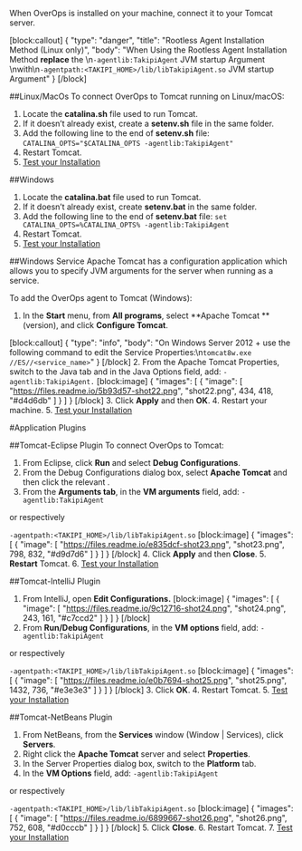 When OverOps is installed on your machine, connect it to your Tomcat server.

[block:callout]
{
  "type": "danger",
  "title": "Rootless Agent Installation Method (Linux only)",
  "body": "When Using the Rootless Agent Installation Method **replace** the \n```-agentlib:TakipiAgent``` JVM startup Argument \nwith\n```-agentpath:<TAKIPI_HOME>/lib/libTakipiAgent.so``` JVM startup Argument"
}
[/block]


##Linux/MacOs
To connect OverOps to Tomcat running on Linux/macOS:

1. Locate the **catalina.sh** file used to run Tomcat.
2. If it doesn’t already exist, create a **setenv.sh** file in the same folder.
3. Add the following line to the end of **setenv.sh** file: 
```CATALINA_OPTS="$CATALINA_OPTS -agentlib:TakipiAgent"```
4. Restart Tomcat.
5. [Test your Installation](doc:test-your-installation) 
 


##Windows
1. Locate the **catalina.bat** file used to run Tomcat.
2. If it doesn’t already exist, create **setenv.bat** in the same folder.
3. Add the following line to the end of **setenv.bat** file: 
```set CATALINA_OPTS=%CATALINA_OPTS% -agentlib:TakipiAgent```
4. Restart Tomcat.
5. [Test your Installation](doc:test-your-installation) 

##Windows Service
Apache Tomcat has a configuration application which allows you to specify JVM arguments for the server when running as a service.

To add the OverOps agent to Tomcat (Windows):

1. In the **Start** menu, from **All programs**, select **Apache Tomcat **(version), and click **Configure Tomcat**.

[block:callout]
{
  "type": "info",
  "body": "On Windows Server 2012 + use the following command to edit the Service Properties:\n```tomcat8w.exe //ES//<service_name>```"
}
[/block]
2. From the Apache Tomcat Properties, switch to the Java tab and in the Java Options field, add: 
```-agentlib:TakipiAgent.```
[block:image]
{
  "images": [
    {
      "image": [
        "https://files.readme.io/5b93d57-shot22.png",
        "shot22.png",
        434,
        418,
        "#d4d6db"
      ]
    }
  ]
}
[/block]
3. Click **Apply** and then **OK**.
4. Restart your machine.
5. [Test your Installation](doc:test-your-installation) 
 

#Application Plugins

##Tomcat-Eclipse Plugin
To connect OverOps to Tomcat:

1. From Eclipse, click **Run** and select **Debug Configurations**.
2. From the Debug Configurations dialog box, select **Apache Tomcat** and then click the relevant <Tomcat configuration>.
3. From the **Arguments tab**, in the **VM arguments** field, add: 
```-agentlib:TakipiAgent```

or respectively

```-agentpath:<TAKIPI_HOME>/lib/libTakipiAgent.so```
[block:image]
{
  "images": [
    {
      "image": [
        "https://files.readme.io/e835dcf-shot23.png",
        "shot23.png",
        798,
        832,
        "#d9d7d6"
      ]
    }
  ]
}
[/block]
4. Click **Apply** and then **Close**.
5. **Restart** Tomcat.
6. [Test your Installation](doc:test-your-installation) 


##Tomcat-IntelliJ Plugin
1. From IntelliJ, open **Edit Configurations.** 
[block:image]
{
  "images": [
    {
      "image": [
        "https://files.readme.io/9c12716-shot24.png",
        "shot24.png",
        243,
        161,
        "#c7ccd2"
      ]
    }
  ]
}
[/block]
2. From **Run/Debug Configurations**, in the **VM options** field, 
add: ```-agentlib:TakipiAgent```

or respectively

```-agentpath:<TAKIPI_HOME>/lib/libTakipiAgent.so```
[block:image]
{
  "images": [
    {
      "image": [
        "https://files.readme.io/e0b7694-shot25.png",
        "shot25.png",
        1432,
        736,
        "#e3e3e3"
      ]
    }
  ]
}
[/block]
3. Click **OK**.
4. Restart Tomcat.
5. [Test your Installation](doc:test-your-installation) 
 

##Tomcat-NetBeans Plugin
1. From NetBeans, from the **Services** window (Window | Services), click **Servers**.
2. Right click the **Apache Tomcat** server and select **Properties**.
3. In the Server Properties dialog box, switch to the **Platform** tab.
4. In the **VM Options** field, 
add: ```-agentlib:TakipiAgent```

or respectively

```-agentpath:<TAKIPI_HOME>/lib/libTakipiAgent.so```
[block:image]
{
  "images": [
    {
      "image": [
        "https://files.readme.io/6899667-shot26.png",
        "shot26.png",
        752,
        608,
        "#d0cccb"
      ]
    }
  ]
}
[/block]
5. Click **Close**.
6. Restart Tomcat.
7. [Test your Installation](doc:test-your-installation)